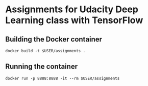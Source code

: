 Assignments for Udacity Deep Learning class with TensorFlow
===========================================================

Building the Docker container
-----------------------------

    docker build -t $USER/assignments .

Running the container
---------------------

    docker run -p 8888:8888 -it --rm $USER/assignments
